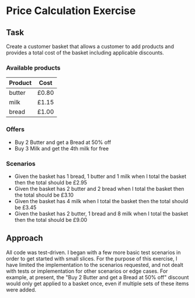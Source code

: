 # Price Calculation Exercise

## Task
Create a customer basket that allows a customer to add products and provides a total cost of the
basket including applicable discounts.

### Available products

| Product  | Cost   |
| -------- |:------:|
| butter   | £0.80  |
| milk     | £1.15  |
| bread    | £1.00  |

### Offers

- Buy 2 Butter and get a Bread at 50% off
- Buy 3 Milk and get the 4th milk for free

### Scenarios
- Given the basket has 1 bread, 1 butter and 1 milk when I total the basket then the total
should be £2.95
- Given the basket has 2 butter and 2 bread when I total the basket then the total should be
£3.10
- Given the basket has 4 milk when I total the basket then the total should be £3.45
- Given the basket has 2 butter, 1 bread and 8 milk when I total the basket then the total
should be £9.00

## Approach

All code was test-driven. I began with a few more basic test scenarios in order to get started with small slices.
For the purpose of this exercise, I have limited the implementation to the scenarios requested, and not dealt with tests or implementation for other scenarios or edge cases. For example, at present, the "Buy 2 Butter and get a Bread at 50% off" discount would only get applied to a basket once, even if multiple sets of these items were added.
